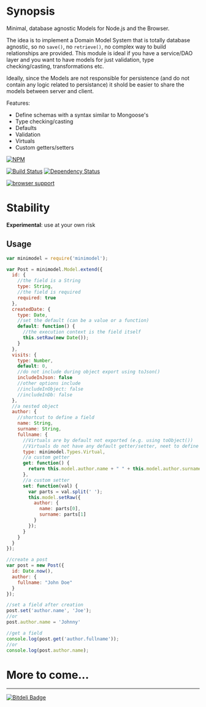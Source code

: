 
# Synopsis

Minimal, database agnostic Models for Node.js and the Browser. 

The idea is to implement a Domain Model System that is totally database agnostic, 
so no `save()`, no `retrieve()`, no complex way to build relationships are provided.
This module is ideal if you have a service/DAO layer and you want to have models for just validation, 
type checking/casting, transformations etc.

Ideally, since the Models are not responsible for persistence (and do not contain any logic related to persistance)
 it shold be easier to share the models between server and client.

Features:
  * Define schemas with a syntax similar to Mongoose's
  * Type checking/casting
  * Defaults
  * Validation
  * Virtuals
  * Custom getters/setters

[![NPM](https://nodei.co/npm/minimodel.png?downloads=true)](https://nodei.co/npm/minimodel/)

[![Build Status](https://travis-ci.org/mariocasciaro/minimodel.png)](https://travis-ci.org/mariocasciaro/minimodel) [![Dependency Status](https://david-dm.org/mariocasciaro/minimodel.png)](https://david-dm.org/mariocasciaro/minimodel)

[![browser support](http://ci.testling.com/mariocasciaro/minimodel.png)](http://ci.testling.com/mariocasciaro/minimodel)

# Stability

**Experimental**: use at your own risk

## Usage

```javascript
var minimodel = require('minimodel');

var Post = minimodel.Model.extend({
  id: {
    //the field is a String
    type: String,
    //the field is required
    required: true
  },
  createdDate: {
    type: Date,
    //set the default (can be a value or a function)
    default: function() {
      //the execution context is the field itself
      this.setRaw(new Date());
    }
  },
  visits: {
    type: Number,
    default: 0,
    //do not include during object export using toJson()
    includeInJson: false
    //other options include
    //includeInObject: false
    //includeInDb: false
  },
  //a nested object
  author: {
    //shortcut to define a field
    name: String,
    surname: String,
    fullname: {
      //Virtuals are by default not exported (e.g. using toObject())
      //Virtuals do not have any default getter/setter, neet to define them explicitly
      type: minimodel.Types.Virtual,
      //a custom getter
      get: function() {
        return this.model.author.name + " " + this.model.author.surname;
      },
      //a custom setter
      set: function(val) {
        var parts = val.split(' ');
        this.model.setRaw({
          author: {
            name: parts[0],
            surname: parts[1]
          }
        });
      }
    }
  }
});

//create a post
var post = new Post({
  id: Date.now(),
  author: {
    fullname: "John Doe"
  }
});

//set a field after creation
post.set('author.name', 'Joe');
//or
post.author.name = 'Johnny'

//get a field
console.log(post.get('author.fullname'));
//or
console.log(post.author.name);

```

# More to come...

---
[![Bitdeli Badge](https://d2weczhvl823v0.cloudfront.net/mariocasciaro/minimodel/trend.png)](https://bitdeli.com/free "Bitdeli Badge")